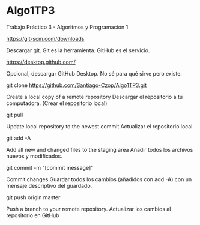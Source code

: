 # Algo1TP3
Trabajo Práctico 3 - Algoritmos y Programación 1

https://git-scm.com/downloads

Descargar git. Git es la herramienta. GitHub es el servicio.

https://desktop.github.com/

Opcional, descargar GitHub Desktop. No sé para qué sirve pero existe.

git clone https://github.com/Santiago-Czop/Algo1TP3.git

Create a local copy of a remote repository
Descargar el repositorio a tu computadora. (Crear el repositorio local)

git pull

Update local repository to the newest commit
Actualizar el repositorio local.

git add -A

Add all new and changed files to the staging area
Añadir todos los archivos nuevos y modificados.

git commit -m "[commit message]"

Commit changes
Guardar todos los cambios (añadidos con add -A) con un mensaje descriptivo del guardado.

git push origin master

Push a branch to your remote repository.
Actualizar los cambios al repositorio en GitHub
